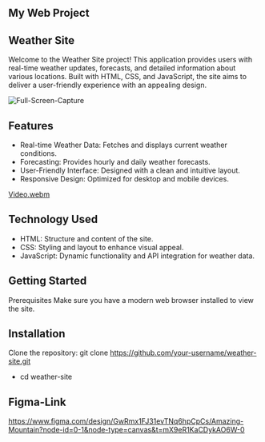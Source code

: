 ## My Web Project

## Weather Site

Welcome to the Weather Site project! This application provides users with real-time weather updates, forecasts, and detailed information about various locations. Built with HTML, CSS, and JavaScript, the site aims to deliver a user-friendly experience with an appealing design.

![Full-Screen-Capture](https://github.com/user-attachments/assets/ebbfceb0-1dcb-48a2-a5e2-a17f8cb1b0da)

## Features
- Real-time Weather Data: Fetches and displays current weather conditions.
- Forecasting: Provides hourly and daily weather forecasts.
- User-Friendly Interface: Designed with a clean and intuitive layout.
- Responsive Design: Optimized for desktop and mobile devices.

[Video.webm](https://github.com/user-attachments/assets/779e411f-8e30-4152-af3f-b6c02b3b3360)

## Technology Used
- HTML: Structure and content of the site.
- CSS: Styling and layout to enhance visual appeal.
- JavaScript: Dynamic functionality and API integration for weather data.

## Getting Started
Prerequisites
Make sure you have a modern web browser installed to view the site.

## Installation
Clone the repository:
git clone https://github.com/your-username/weather-site.git
- cd weather-site

## Figma-Link
https://www.figma.com/design/GwRmx1FJ31evTNq6hpCpCs/Amazing-Mountain?node-id=0-1&node-type=canvas&t=mX9eR1KaCDykAO6W-0
